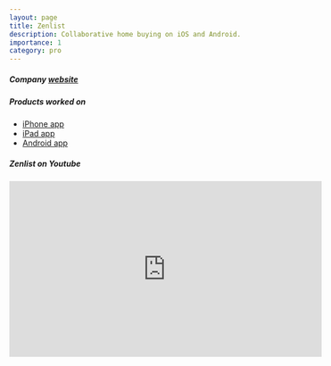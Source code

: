 ```yaml
---
layout: page
title: Zenlist
description: Collaborative home buying on iOS and Android.
importance: 1
category: pro
---
```

<h5>Company <a href="https://www.zenlist.com" target="_blank">website</a></h5>
<h5>Products worked on</h5>
<div class="row">
    <ul>
        <li><a href="https://apps.apple.com/us/app/zenlist-home-search/id1437153330" target="_blank">iPhone app</a></li>
        <li><a href="https://apps.apple.com/us/app/zenlist-home-search/id1437153330?platform=ipad" target="_blank">iPad app</a></li>
        <li><a href="https://play.google.com/store/apps/details?id=com.zenlist.tick&hl=en_US&gl=US" target="_blank">Android app</a></li>
    </ul>
</div>
<h5>Zenlist on Youtube</h5>
<iframe width="560" height="315" src="https://www.youtube.com/embed/7NeH-uyWXOk" title="YouTube video player" frameborder="0" allow="accelerometer; autoplay; clipboard-write; encrypted-media; gyroscope; picture-in-picture" allowfullscreen></iframe>